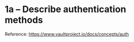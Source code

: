 # 1a &ndash; Describe authentication methods

Reference: https://www.vaultproject.io/docs/concepts/auth

